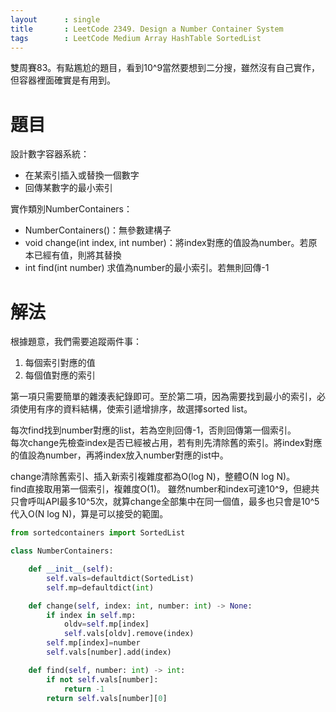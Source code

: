 ```yaml
--- 
layout      : single
title       : LeetCode 2349. Design a Number Container System
tags        : LeetCode Medium Array HashTable SortedList
---
```

雙周賽83。有點尷尬的題目，看到10^9當然要想到二分搜，雖然沒有自己實作，但容器裡面確實是有用到。  

# 題目
設計數字容器系統：  
- 在某索引插入或替換一個數字  
- 回傳某數字的最小索引  

實作類別NumberContainers：  
- NumberContainers()：無參數建構子  
- void change(int index, int number)：將index對應的值設為number。若原本已經有值，則將其替換  
- int find(int number) 求值為number的最小索引。若無則回傳-1  

# 解法
根據題意，我們需要追蹤兩件事：  
1. 每個索引對應的值  
2. 每個值對應的索引  

第一項只需要簡單的雜湊表紀錄即可。至於第二項，因為需要找到最小的索引，必須使用有序的資料結構，使索引遞增排序，故選擇sorted list。  

每次find找到number對應的list，若為空則回傳-1，否則回傳第一個索引。  
每次change先檢查index是否已經被占用，若有則先清除舊的索引。將index對應的值設為number，再將index放入number對應的ist中。  

change清除舊索引、插入新索引複雜度都為O(log N)，整體O(N log N)。  
find直接取用第一個索引，複雜度O(1)。
雖然number和index可達10^9，但總共只會呼叫API最多10^5次，就算change全部集中在同一個值，最多也只會是10^5代入O(N log N)，算是可以接受的範圍。  

```python
from sortedcontainers import SortedList

class NumberContainers:

    def __init__(self):
        self.vals=defaultdict(SortedList)        
        self.mp=defaultdict(int)

    def change(self, index: int, number: int) -> None:
        if index in self.mp:
            oldv=self.mp[index]
            self.vals[oldv].remove(index)
        self.mp[index]=number
        self.vals[number].add(index)

    def find(self, number: int) -> int:
        if not self.vals[number]:
            return -1
        return self.vals[number][0]
```
